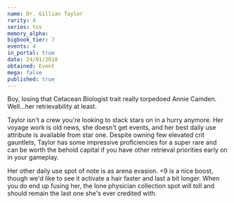 ```yaml
---
name: Dr. Gillian Taylor
rarity: 4
series: tos
memory_alpha:
bigbook_tier: 7
events: 4
in_portal: true
date: 24/01/2018
obtained: Event
mega: false
published: true
---
```


Boy, losing that Cetacean Biologist trait really torpedoed Annie Camden. Well...her retrievability at least.

Taylor isn't a crew you're looking to stack stars on in a hurry anymore. Her voyage work is old news, she doesn't get events, and her best daily use attribute is available from star one. Despite owning few elevated crit gauntlets, Taylor has some impressive proficiencies for a super rare and can be worth the behold capital if you have other retrieval priorities early on in your gameplay.

Her other daily use spot of note is as arena evasion. +9 is a nice boost, though we'd like to see it activate a hair faster and last a bit longer. When you do end up fusing her, the lone physician collection spot will toll and should remain the last one she's ever credited with.
